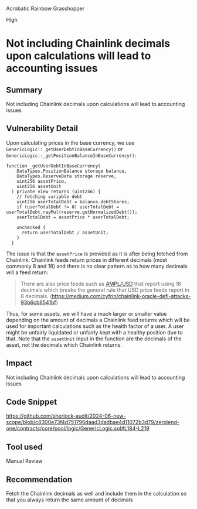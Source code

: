 Acrobatic Rainbow Grasshopper

High

# Not including Chainlink decimals upon calculations will lead to accounting issues

## Summary
Not including Chainlink decimals upon calculations will lead to accounting issues
## Vulnerability Detail
Upon calculating prices in the base currency, we use `GenericLogic::_getUserDebtInBaseCurrency()` or `GenericLogic::_getPositionBalanceInBaseCurrency()`:
```solidity
function _getUserDebtInBaseCurrency(
    DataTypes.PositionBalance storage balance,
    DataTypes.ReserveData storage reserve,
    uint256 assetPrice,
    uint256 assetUnit
  ) private view returns (uint256) {
    // fetching variable debt
    uint256 userTotalDebt = balance.debtShares;
    if (userTotalDebt != 0) userTotalDebt = userTotalDebt.rayMul(reserve.getNormalizedDebt());
    userTotalDebt = assetPrice * userTotalDebt;

    unchecked {
      return userTotalDebt / assetUnit;
    }
  }
```
The issue is that the `assetPrice` is provided as it is after being fetched from Chainlink. Chainlink feeds return prices in different decimals (most commonly 8 and 18) and there is no clear pattern as to how many decimals will a feed return:
>There are also price feeds such as [AMPL/USD](https://etherscan.io/address/0xe20CA8D7546932360e37E9D72c1a47334af57706#readContract#F3) that report using 18 decimals which breaks the general rule that USD price feeds report in 8 decimals. (https://medium.com/cyfrin/chainlink-oracle-defi-attacks-93b6cb6541bf)

Thus, for some assets, we will have a much larger or smaller value depending on the amount of decimals a Chainlink feed returns which will be used for important calculations such as the health factor of a user. A user might be unfairly liquidated or unfairly kept with a healthy position due to that. Note that the `assetUnit` input in the function are the decimals of the asset, not the decimals which Chainlink returns.
## Impact
Not including Chainlink decimals upon calculations will lead to accounting issues
## Code Snippet
https://github.com/sherlock-audit/2024-06-new-scope/blob/c8300e73f4d751796daad3dadbae4d11072b3d79/zerolend-one/contracts/core/pool/logic/GenericLogic.sol#L184-L219
## Tool used

Manual Review

## Recommendation
Fetch the Chainlink decimals as well and include them in the calculation so that you always return the same amount of decimals